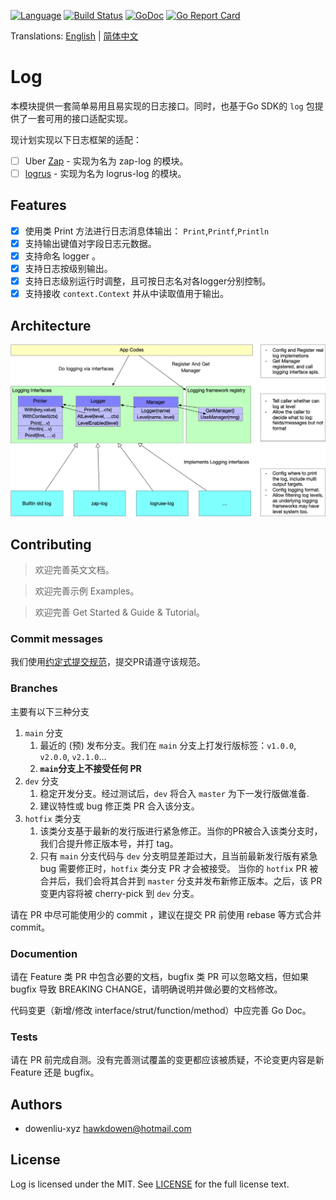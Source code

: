 [![Language](https://img.shields.io/badge/Language-Go-blue.svg)](https://golang.org/)
[![Build Status](https://github.com/go-kita/log/workflows/Log/badge.svg)](https://github.com/go-kita/log/actions)
[![GoDoc](https://pkg.go.dev/badge/github.com/go-kita/log/v2)](https://pkg.go.dev/github.com/go-kita/log/v2)
[![Go Report Card](https://goreportcard.com/badge/github.com/go-kita/log)](https://goreportcard.com/report/github.com/go-kita/log)

Translations: [English](README.md) | [简体中文](README.zh_CN.md)

# Log

[comment]: <> (这个 Go-KitA 框架的日志模块。)

[comment]: <> (> Go-KitA 项目受 [Kratos]&#40;https://github.com/go-kratos/kratos&#41; 项目启发，并大量参考了其实现细节。)

本模块提供一套简单易用且易实现的日志接口。同时，也基于Go SDK的 `log` 包提供了一套可用的接口适配实现。

现计划实现以下日志框架的适配：

- [ ] Uber [Zap](https://github.com/uber-go/zap) - 实现为名为 zap-log 的模块。
- [ ] [logrus](https://github.com/sirupsen/logrus) - 实现为名为 logrus-log 的模块。

## Features

- [x] 使用类 Print 方法进行日志消息体输出： `Print`,`Printf`,`Println`
- [x] 支持输出键值对字段日志元数据。
- [x] 支持命名 logger 。
- [x] 支持日志按级别输出。
- [x] 支持日志级别运行时调整，且可按日志名对各logger分别控制。
- [X] 支持接收 `context.Context` 并从中读取值用于输出。

## Architecture

![kita-log-arch.png](./docs/images/kita-log-arch.png)

[comment]: <> (## Usage)

<!-- 描述如何使用该项目 -->

## Contributing

> 欢迎完善英文文档。

> 欢迎完善示例 Examples。

> 欢迎完善 Get Started & Guide & Tutorial。

### Commit messages

我们使用[约定式提交规范](https://www.conventionalcommits.org/zh-hans/v1.0.0/)，提交PR请遵守该规范。

### Branches

主要有以下三种分支

1. `main` 分支
    1. 最近的 (预) 发布分支。我们在 `main` 分支上打发行版标签：`v1.0.0`, `v2.0.0`, `v2.1.0`...
    1. **`main`分支上不接受任何 PR**
2. `dev` 分支
    1. 稳定开发分支。经过测试后，`dev` 将合入 `master` 为下一发行版做准备.
    2. 建议特性或 bug 修正类 PR 合入该分支。
3. `hotfix` 类分支
    1. 该类分支基于最新的发行版进行紧急修正。当你的PR被合入该类分支时，我们合提升修正版本号，并打 tag。
    2. 只有 `main` 分支代码与 `dev` 分支明显差距过大，且当前最新发行版有紧急 bug 需要修正时，`hotfix` 类分支 PR 才会被接受。
       当你的 `hotfix` PR 被合并后，我们会将其合并到 `master` 分支并发布新修正版本。之后，该 PR 变更内容将被 cherry-pick 到 `dev` 分支。

请在 PR 中尽可能使用少的 commit ，建议在提交 PR 前使用 rebase 等方式合并 commit。

### Documention

请在 Feature 类 PR 中包含必要的文档，bugfix 类 PR 可以忽略文档，但如果 bugfix 导致 BREAKING CHANGE，请明确说明并做必要的文档修改。

代码变更（新增/修改 interface/strut/function/method）中应完善 Go Doc。

### Tests

请在 PR 前完成自测。没有完善测试覆盖的变更都应该被质疑，不论变更内容是新 Feature 还是 bugfix。

## Authors

- dowenliu-xyz <hawkdowen@hotmail.com>

## License

Log is licensed under the MIT. See [LICENSE](LICENSE) for the full license text.